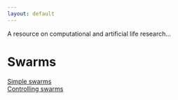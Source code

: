 ```yaml
---
layout: default
---
```


A resource on computational and artificial life research...

# [](#swarms)Swarms

[Simple swarms](swarms/simple-swarm)  
[Controlling swarms](swarms/controlling-swarms)  


